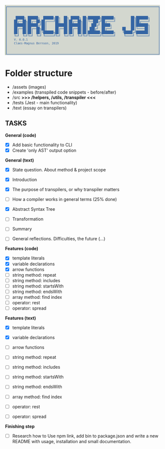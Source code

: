 ![logo](assets/logo.png)

# Folder structure

- /assets (images)
- /examples (transpiled code snippets - before/after)
- /src **>>> /helpers, /utils, /transpiler <<<** 
- /tests (Jest - main functionality)
- /text (essay on transpilers)

## TASKS
 

**General (code)**
- [x] Add basic functionality to CLI
- [x] Create 'only AST' output option

**General (text)**
- [x] State question. About method & project scope
- [x] Introduction
- [x] The purpose of transpilers, or why transpiler matters
- [ ] How a compiler works in general terms (25% done)  
- [x] Abstract Syntax Tree
- [ ] Transformation 
- [ ] Summary
- [ ] General reflections. Difficulties, the future (...)


**Features (code)**
- [x] template literals 
- [x] variable declarations
- [x] arrow functions 
- [ ] string method: repeat
- [ ] string method: includes
- [ ] string method: startsWith
- [ ] string method: endsWith
- [ ] array method: find index
- [ ] operator: rest
- [ ] operator: spread

**Features (text)**
- [x] template literals 
- [x] variable declarations
- [ ] arrow functions 
- [ ] string method: repeat
- [ ] string method: includes
- [ ] string method: startsWith
- [ ] string method: endsWith
- [ ] array method: find index
- [ ] operator: rest
- [ ] operator: spread


**Finishing step**

- [ ] Research how to Use npm link, add bin to package.json and write a new README with usage, installation and small documentation.

